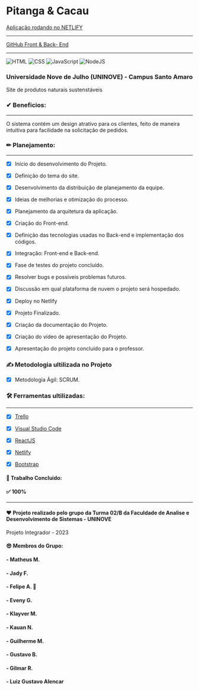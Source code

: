 # Pitanga & Cacau

[Aplicação rodando no NETLIFY]([(https://pitangaecacau.netlify.app/))
____________________

[GitHub Front & Back- End](https://github.com/mathxusohai/Pitanga-e-Cacau.git)
_______
![HTML](https://img.shields.io/badge/HTML5-E34F26?style=flat-square&logo=html5&logoColor=white)
![CSS](https://img.shields.io/badge/CSS-1572B6?&style=flat-square&logo=css3&logoColor=white)
![JavaScript](https://img.shields.io/badge/JavaScript-323330?style=flat-square&logo=javascript&logoColor=F7DF1E)
![NodeJS](https://img.shields.io/badge/Node.js-43853D?style=flat-square&logo=node.js&logoColor=white)


### Universidade Nove de Julho (UNINOVE) - Campus Santo Amaro

Site de produtos naturais sustenstáveis

### ✔ Beneficios:
____________________

O sistema contém um design atrativo para os clientes, feito de maneira intuitiva para facilidade na solicitação de pedidos.

### ✏ Planejamento:
____________________

- [x] Início do desenvolvimento do Projeto. 
- [x] Definição do tema do site.
- [x] Desenvolvimento da distribuição de planejamento da equipe. 
- [x] Ideias de melhorias e otimização do processo.
- [x] Planejamento da arquitetura da aplicação.
- [x] Criação do Front-end.
- [x] Definição das tecnologias usadas no Back-end e implementação dos códigos.
- [x] Integração: Front-end e Back-end.
- [x] Fase de testes do projeto concluído. 
- [x] Resolver bugs e possíveis problemas futuros.
- [x] Discussão em qual plataforma de nuvem o projeto será hospedado.
- [x] Deploy no Netlify 
- [x] Projeto Finalizado.
- [x] Criação da documentação do Projeto.
- [x] Criação do vídeo de apresentação do Projeto.
- [x] Apresentação do projeto concluído para o professor.



### ✍ Metodologia ultilizada no Projeto
- [x] Metodologia Ágil: SCRUM.


### 🛠 Ferramentas ultilizadas:
____________________

- [x] [Trello](https://trello.com/)
- [x] [Visual Studio Code](https://code.visualstudio.com/)
- [x] [ReactJS](https://reactjs.org/)
- [x] [Netlify](https://www.apachefriends.org/pt_br/dowload.html)
- [x] [Bootstrap](https://getbootstrap.com/) 






















#### 📑 Trabalho Concluido: 
#### ✅ 100% 

______________________________________

#### ❤ Projeto realizado pelo grupo da Turma 02/B da Faculdade de Analise e Desenvolvimento de Sistemas - UNINOVE
Projeto Integrador - 2023

#### 😎 Membros do Grupo:
#### - Matheus M.
#### - Jady F.
#### - Felipe A. 🐶
#### - Eveny G.
#### - Klayver M.
#### - Kauan N.
#### - Guilherme M.
#### - Gustavo B.
#### - Gilmar R.
#### - Luiz Gustavo Alencar
